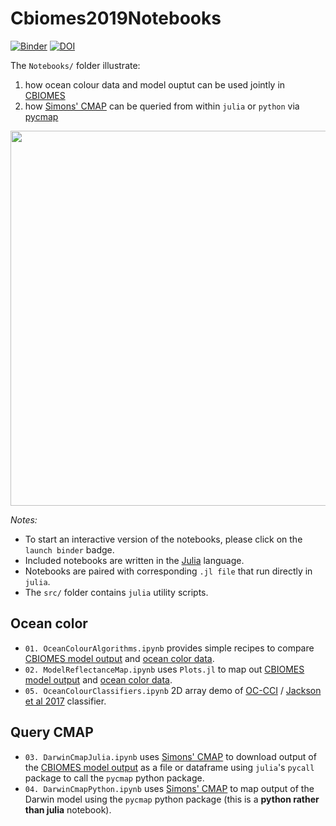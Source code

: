 # Cbiomes2019Notebooks

[![Binder](https://mybinder.org/badge_logo.svg)](https://mybinder.org/v2/gh/gaelforget/Cbiomes2019Notebooks/master)
[![DOI](https://zenodo.org/badge/185446209.svg)](https://zenodo.org/badge/latestdoi/185446209)

The `Notebooks/` folder illustrate:

1. how ocean colour data and model ouptut can be used jointly in [CBIOMES](https://cbiomes.org) 
2. how [Simons' CMAP](https://cmap.readthedocs.io/en/latest/) can be queried from within `julia` or `python` via [pycmap](https://github.com/simonscmap/pycmap)

<p align="center">
  <img width="600" src="https://raw.githubusercontent.com/gaelforget/Cbiomes2019Notebooks/master/figs/cbiomes-01.png">
</p>

_Notes:_

- To start an interactive version of the notebooks, please click on the `launch binder` badge.
- Included notebooks are written in the [Julia](https://julialang.org) language.
- Notebooks are paired with corresponding `.jl file` that run directly in `julia`.
- The `src/` folder contains `julia` utility scripts.

## Ocean color

- `01. OceanColourAlgorithms.ipynb` provides simple recipes to compare [CBIOMES model output](https://github.com/gaelforget/CBIOMES) and [ocean color data](https://www.oceancolour.org).
- `02. ModelReflectanceMap.ipynb` uses `Plots.jl` to map out [CBIOMES model output](https://github.com/gaelforget/CBIOMES) and [ocean color data](https://www.oceancolour.org).
- `05. OceanColourClassifiers.ipynb` 2D array demo of [OC-CCI](https://www.oceancolour.org) / [Jackson et al 2017](http://doi.org/10.1016/j.rse.2017.03.036) classifier.

## Query CMAP

- `03. DarwinCmapJulia.ipynb` uses [Simons' CMAP](https://cmap.readthedocs.io/en/latest/) to download output of the [CBIOMES model output](https://github.com/gaelforget/CBIOMES) as a file or dataframe using `julia`'s `pycall` package to call the `pycmap` python package.
- `04. DarwinCmapPython.ipynb` uses [Simons' CMAP](https://cmap.readthedocs.io/en/latest/) to map output of the Darwin model using the `pycmap` python package (this is a **python rather than julia** notebook).


